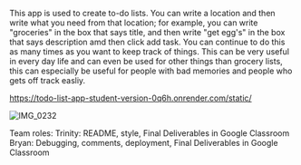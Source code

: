 This app is used to create to-do lists. You can write a location and then write what you need from that location; for example, you can write "groceries" in the box that says title, and then write "get egg's" in the box that says description amd then click add task. You can continue to do this as many times as you want to keep track of things. This can be very useful in every day life and can even be used for other things than grocery lists, this can especially be useful for people with bad memories and people who gets off track easliy.


https://todo-list-app-student-version-0q6h.onrender.com/static/

![IMG_0232](https://github.com/user-attachments/assets/d9aeb108-b06e-449e-a5de-9dd3cf8902bf)



Team roles:
Trinity: README, style, Final Deliverables in Google Classroom
Bryan: Debugging, comments, deployment, Final Deliverables in Google Classroom
